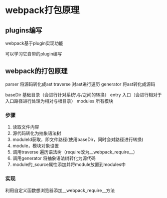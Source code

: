 # webpack打包原理

## plugins编写

webpack基于plugin实现功能

可以学习它自带的plugin编写

## webpack的打包原理

parser 将源码转化成ast
traverse 对ast进行遍历
generator 将ast转化成源码

baseDir 基础目录（会进行针对系统\\与/之间的转换）
entry 入口（会进行相对于入口路径进行处理为相对与根目录）
modules 所有模块

### 步骤

1. 读取文件内容
2. 源代码转化为抽象语法树
3. moduleId获取，即文件路径(使用baseDir，同时会对路径进行转换)
4. module，模块对象设置
5. 调用traverse 遍历语法树（require改为__webpack_require__）
6. 调用generator 将抽象语法树转化为源代码
7. module的_source属性添加并将module放置到modules中

### 实现

利用自定义函数想浏览器添加__webpack_require__方法
